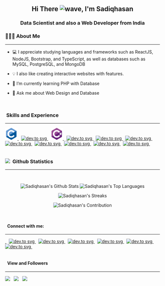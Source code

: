 <h2 align="center"> Hi There <img src="https://raw.githubusercontent.com/MartinHeinz/MartinHeinz/master/wave.gif" alt="wave" height="40">, I'm Sadiqhasan </h2>
<h3 align="center"> Data Scientist and also a Web Developer from India </h3>

<h3> 🙋🏻‍♂️ About Me </h3>
<hr />
  <p>
      <ul>
          <li>
              💻 I appreciate studying languages and frameworks such as ReactJS, NodeJS, Bootstrap, and TypeScript, as well as databases such as MySQL, PostgreSQL, and MongoDB
            </li>
      </ul>
  </p>
  <p>
      <ul>
          <li>
            💡 I also like creating interactive websites with features.
          </li>
      </ul>
  </p>
<!--   <p>
      <ul>
          <li>
            🔭 I’m currently working on https://sadiqhasanrupani72.github.io/Mini-Project/
          </li>
      </ul>
  </p> -->
  <p>
      <ul>
          <li>
            🌱 I’m currently learning PHP with Database
          </li>
      </ul>
  </p>
  <p>
      <ul>
          <li>
            💬 Ask me about Web Design and Database
          </li>
      </ul>
  </p>

<br />

<h3> <img src="https://cdn.iconscout.com/icon/free/png-64/skills-1956279-1650442.png" height="40" alt=""> Skills and Experience
</h3>
<hr />

<div>
    <a href="https://www.cprogramming.com/" target="_blank">
        <img src="https://raw.githubusercontent.com/devicons/devicon/master/icons/c/c-original.svg" height="40" alt="">
    </a>
    &nbsp;
    <a href="https://www.w3schools.com/cpp/" target="_blank">
        <img src="https://images.vexels.com/media/users/3/166253/isolated/lists/14bc03b7b1c2c4e2656fd4c0a981cbbc-cpp-programming-language-icon.png"
            alt="dev.to svg" height="40">
    </a>
    &nbsp;
    <a href="https://www.w3schools.com/cs/" target="_blank">
        <img src="https://raw.githubusercontent.com/devicons/devicon/master/icons/csharp/csharp-original.svg"
            alt="dev.to svg" height="40">
    </a>
    &nbsp;
    <a href="https://www.w3.org/html/" target="_blank">
        <img src="https://www.svgrepo.com/show/303205/html-5-logo.svg" alt="dev.to svg" height="40">
    </a>
    &nbsp;
    <a href="https://www.w3schools.com/css/" target="_blank">
        <img src="https://www.svgrepo.com/show/303481/css-3-logo.svg" alt="dev.to svg" height="40">
    </a>
    &nbsp;
    <a href="https://developer.mozilla.org/en-US/docs/Web/JavaScript" target="_blank">
        <img src="https://www.svgrepo.com/show/349419/javascript.svg" alt="dev.to svg" height="40">
    </a>
    &nbsp;
    <a href="https://www.mysql.com/" target="_blank">
        <img src="https://www.svgrepo.com/show/303251/mysql-logo.svg" alt="dev.to svg" height="40">
    </a>
    &nbsp;
    <a href="https://www.php.net" target="_blank">
        <img src="https://www.svgrepo.com/show/349474/php.svg" alt="dev.to svg" height="40">
    </a>
    &nbsp;
    <a href="https://www.postgresql.org" target="_blank">
        <img src="https://www.svgrepo.com/show/303301/postgresql-logo.svg" alt="dev.to svg" height="40">
    </a>
    &nbsp;
    <a href="https://www.python.org" target="_blank">
        <img src="https://www.svgrepo.com/show/374016/python.svg" alt="dev.to svg" height="40">
    </a>
    &nbsp;
    <a href="https://git-scm.com/" target="_blank">
        <img src="https://www.svgrepo.com/show/373623/git.svg" alt="dev.to svg" height="40">
    </a>
    &nbsp;
</div>
<br />

<h3 align="left"> <img src="https://img.icons8.com/external-flaticons-lineal-color-flat-icons/344/external-graph-edutainment-flaticons-lineal-color-flat-icons-2.png" height="40">&nbsp; Github Statistics </h3>
<hr>

<p align="center">
    <br />
    <div align="center">
        <img src="https://github-readme-stats.vercel.app/api?username=SadiqhasanRupani72&show_icons=true&count_private=true&theme=react&hide_border=true&bg_color=0D1117" alt="Sadiqhasan's Github Stats">
        <img src="https://github-readme-stats.vercel.app/api/top-langs/?username=SadiqhasanRupani72&langs_count=8&count_private=true&layout=compact&theme=react&hide_border=true&bg_color=0D1117"" alt="Sadiqhasan's Top Languages">
    </div>
</p>

<p align="center">
    <div align="center">
        <img src="https://github-readme-streak-stats.herokuapp.com/?user=SadiqhasanRupani72&theme=black-ice&hide_border=true&stroke=0000&background=0D1117" alt="Sadiqhasan's Streaks">
    </div>
</p>

<p align="center">
    <div align="center">
        <img src="https://activity-graph.herokuapp.com/graph?username=SadiqhasanRupani72&bg_color=0D1117&color=5BCDEC&line=5BCDEC&point=FFFFFF&hide_border=true" height="40%" alt="Sadiqhasan's Contribution">
    </div>
</p>  
<br />
<h4><img src="https://www.svgrepo.com/show/131601/link.svg" alt="" height="20">&nbsp; Connect with me:</h4>
<hr>
    <div>
        <a href="https://twitter.com/sh_rupani_1" target="_blank">
            <img src="https://www.svgrepo.com/show/183608/twitter.svg" height="40" alt="">
        </a>
        &nbsp;
        <a href="https://dev.to/sadiqhasanrupani72" target="_blank">
           <img src="https://www.svgrepo.com/show/349334/dev-to.svg" alt="dev.to svg" height="40">
        </a>
        &nbsp;
        <a href="https://www.linkedin.com/in/sadiqhasan-rupani-a50730175/" target="_blank">
            <img src="https://www.svgrepo.com/show/157006/linkedin.svg" alt="dev.to svg" height="40">
         </a>
        &nbsp;
         <a href="https://www.facebook.com/sadiqhasan.rupani/" target="_blank">
            <img src="https://www.svgrepo.com/show/111203/facebook.svg" alt="dev.to svg" height="40">
         </a>
        &nbsp;
         <a href="https://stackoverflow.com/users/15452041/sadiqhasan-rupani" target="_blank">
            <img src="https://www.svgrepo.com/show/349517/stackoverflow.svg" alt="dev.to svg" height="40">
         </a>
        &nbsp;
         <a href="https://www.instagram.com/s_h__r_u_p_a_n_i/" target="_blank">
            <img src="https://www.svgrepo.com/show/111199/instagram.svg" alt="dev.to svg" height="40">
         </a>
        &nbsp;
         <a href="https://www.reddit.com/user/Sh_Rupani" target="_blank">
            <img src="https://www.svgrepo.com/show/349489/reddit.svg" alt="dev.to svg" height="40">
         </a>
        &nbsp;
    </div>
<br />
<h4> <img src="https://cdn-icons-png.flaticon.com/512/747/747968.png" alt="" height="30">&nbsp; View and Followers</h4>
<hr/>
    <p>
        <div">
                <a href="https://gitHub.com/SadiqhasanRupani72/" target="_blank"><img src="https://img.shields.io/github/followers/SadiqhasanRupani72?logo=github&style=for-the-badge&color=3382ed&labelColor=1c1917" /><a/>
            &nbsp;
                <img src="https://komarev.com/ghpvc/?username=SadiqhasanRupani72&style=for-the-badge&color=3382ed">
            &nbsp;
                <a href="https://twitter.com/sh_rupani_1" target="_blank"><img src="https://img.shields.io/twitter/follow/sh_rupani_1?logo=twitter&style=for-the-badge&color=3382ed&labelColor=1c1917" /><a/>
            &nbsp;
    </div>
    </p>
<br>
